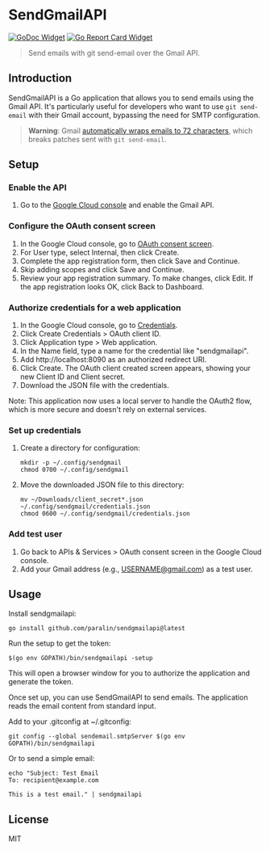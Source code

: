 # SendGmailAPI

[![GoDoc Widget]][GoDoc] [![Go Report Card Widget]][Go Report Card]

> Send emails with git send-email over the Gmail API.

[GoDoc]: https://godoc.org/github.com/paralin/sendgmailapi
[GoDoc Widget]: https://godoc.org/github.com/paralin/sendgmailapi?status.svg
[Go Report Card Widget]: https://goreportcard.com/badge/github.com/paralin/sendgmailapi
[Go Report Card]: https://goreportcard.com/report/github.com/paralin/sendgmailapi

## Introduction

SendGmailAPI is a Go application that allows you to send emails using the Gmail
API. It's particularly useful for developers who want to use `git send-email`
with their Gmail account, bypassing the need for SMTP configuration.

> **Warning**: Gmail [automatically wraps emails to 72 characters], which breaks patches sent with `git send-email`.

[automatically wraps emails to 72 characters]: https://github.com/google/gmail-oauth2-tools/issues/32#issuecomment-2401237305

## Setup

### Enable the API

1. Go to the [Google Cloud console](https://console.cloud.google.com/marketplace/product/google/gmail.googleapis.com) and enable the Gmail API.

### Configure the OAuth consent screen

1. In the Google Cloud console, go to [OAuth consent screen](https://console.cloud.google.com/apis/credentials/consent).
2. For User type, select Internal, then click Create.
3. Complete the app registration form, then click Save and Continue.
4. Skip adding scopes and click Save and Continue.
5. Review your app registration summary. To make changes, click Edit. If the app registration looks OK, click Back to Dashboard.

### Authorize credentials for a web application

1. In the Google Cloud console, go to [Credentials](https://console.cloud.google.com/apis/credentials).
2. Click Create Credentials > OAuth client ID.
3. Click Application type > Web application.
4. In the Name field, type a name for the credential like "sendgmailapi".
5. Add http://localhost:8090 as an authorized redirect URI.
6. Click Create. The OAuth client created screen appears, showing your new Client ID and Client secret.
7. Download the JSON file with the credentials.

Note: This application now uses a local server to handle the OAuth2 flow, which is more secure and doesn't rely on external services.

### Set up credentials

1. Create a directory for configuration:
   ```
   mkdir -p ~/.config/sendgmail
   chmod 0700 ~/.config/sendgmail
   ```
2. Move the downloaded JSON file to this directory:
   ```
   mv ~/Downloads/client_secret*.json ~/.config/sendgmail/credentials.json
   chmod 0600 ~/.config/sendgmail/credentials.json
   ```

### Add test user

1. Go back to APIs & Services > OAuth consent screen in the Google Cloud console.
2. Add your Gmail address (e.g., USERNAME@gmail.com) as a test user.

## Usage

Install sendgmailapi:

```
go install github.com/paralin/sendgmailapi@latest
```

Run the setup to get the token:

```
$(go env GOPATH)/bin/sendgmailapi -setup
```

This will open a browser window for you to authorize the application and generate the token.

Once set up, you can use SendGmailAPI to send emails. The application reads the email content from standard input.

Add to your .gitconfig at ~/.gitconfig:

```
git config --global sendemail.smtpServer $(go env GOPATH)/bin/sendgmailapi
```

Or to send a simple email:

```
echo "Subject: Test Email
To: recipient@example.com

This is a test email." | sendgmailapi
```

## License

MIT

